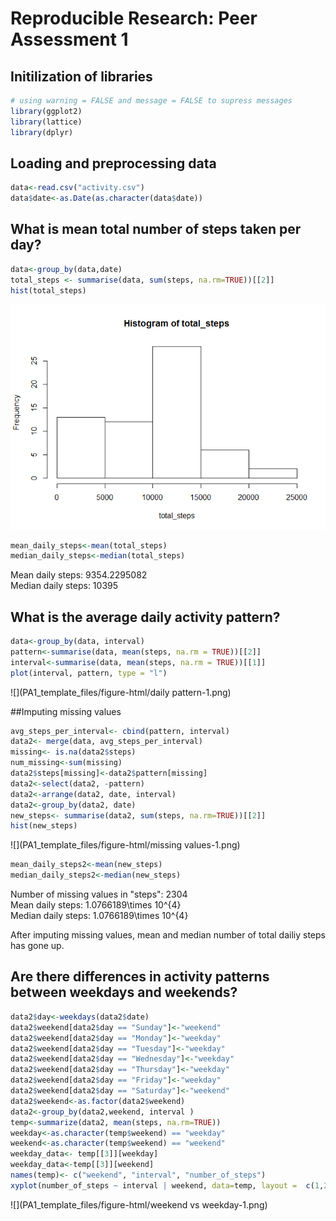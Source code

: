 # Reproducible Research: Peer Assessment 1
## Initilization of libraries

```r
# using warning = FALSE and message = FALSE to supress messages
library(ggplot2)
library(lattice)
library(dplyr)
```

## Loading and preprocessing data

```r
data<-read.csv("activity.csv")
data$date<-as.Date(as.character(data$date))
```




## What is mean total number of steps taken per day?

```r
data<-group_by(data,date)
total_steps <- summarise(data, sum(steps, na.rm=TRUE))[[2]]
hist(total_steps)
```

![](PA1_template_files/figure-html/steps-1.png) 

```r
mean_daily_steps<-mean(total_steps)
median_daily_steps<-median(total_steps)
```
Mean daily steps: 9354.2295082  
Median daily steps: 10395

## What is the average daily activity pattern?


```r
data<-group_by(data, interval)
pattern<-summarise(data, mean(steps, na.rm = TRUE))[[2]]
interval<-summarise(data, mean(steps, na.rm = TRUE))[[1]]
plot(interval, pattern, type = "l")
```

![](PA1_template_files/figure-html/daily pattern-1.png) 


##Imputing missing values

```r
avg_steps_per_interval<- cbind(pattern, interval)
data2<- merge(data, avg_steps_per_interval)
missing<- is.na(data2$steps)
num_missing<-sum(missing)
data2$steps[missing]<-data2$pattern[missing]
data2<-select(data2, -pattern)
data2<-arrange(data2, date, interval)
data2<-group_by(data2, date)
new_steps<- summarise(data2, sum(steps, na.rm=TRUE))[[2]]
hist(new_steps)
```

![](PA1_template_files/figure-html/missing values-1.png) 

```r
mean_daily_steps2<-mean(new_steps)
median_daily_steps2<-median(new_steps)
```
Number of missing values in "steps": 2304  
Mean daily steps: 1.0766189\times 10^{4}   
Median daily steps: 1.0766189\times 10^{4}  

After imputing missing values, mean and median number of total dailiy steps has gone up.  



## Are there differences in activity patterns between weekdays and weekends?


```r
data2$day<-weekdays(data2$date)
data2$weekend[data2$day == "Sunday"]<-"weekend"
data2$weekend[data2$day == "Monday"]<-"weekday"
data2$weekend[data2$day == "Tuesday"]<-"weekday"
data2$weekend[data2$day == "Wednesday"]<-"weekday"
data2$weekend[data2$day == "Thursday"]<-"weekday"
data2$weekend[data2$day == "Friday"]<-"weekday"
data2$weekend[data2$day == "Saturday"]<-"weekend"
data2$weekend<-as.factor(data2$weekend)
data2<-group_by(data2,weekend, interval )
temp<-summarize(data2, mean(steps, na.rm=TRUE))
weekday<-as.character(temp$weekend) == "weekday"
weekend<-as.character(temp$weekend) == "weekend"
weekday_data<- temp[[3]][weekday]
weekday_data<-temp[[3]][weekend]
names(temp)<- c("weekend", "interval", "number_of_steps")
xyplot(number_of_steps ~ interval | weekend, data=temp, layout =  c(1,2), type = "l")
```

![](PA1_template_files/figure-html/weekend vs weekday-1.png) 
